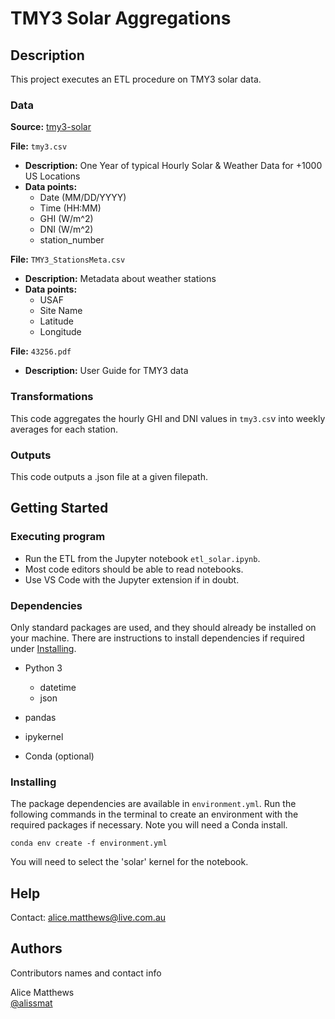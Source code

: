# TMY3 Solar Aggregations

## Description

This project executes an ETL procedure on TMY3 solar data.

### Data
__Source:__ [tmy3-solar](https://www.kaggle.com/datasets/us-doe/tmy3-solar/code)

__File:__ `tmy3.csv`  
* __Description:__ One Year of typical Hourly Solar & Weather Data for +1000 US Locations
* __Data points:__ 
    * Date (MM/DD/YYYY)
    * Time (HH:MM)
    * GHI (W/m^2)
    * DNI (W/m^2)
    * station_number

__File:__ `TMY3_StationsMeta.csv`  
* __Description:__ Metadata about weather stations
* __Data points:__ 
    * USAF
    * Site Name
    * Latitude
    * Longitude

__File:__ `43256.pdf`
* __Description:__ User Guide for TMY3 data


### Transformations
This code aggregates the hourly GHI and DNI values in `tmy3.cs`v into weekly averages for each station.

### Outputs
This code outputs a .json file at a given filepath.

## Getting Started

### Executing program

* Run the ETL from the Jupyter notebook `etl_solar.ipynb`.
* Most code editors should be able to read notebooks.
* Use VS Code with the Jupyter extension if in doubt.

### Dependencies

Only standard packages are used, and they should already be installed on your machine.  There are instructions to install dependencies if required under [Installing](#installing).

* Python 3
    * datetime
    * json

* pandas
* ipykernel

* Conda (optional)

### Installing

The package dependencies are available in `environment.yml`.  Run the following commands in the terminal to create an environment with the required packages if necessary.  Note you will need a Conda install.

```
conda env create -f environment.yml
```

You will need to select the 'solar' kernel for the notebook.

## Help

Contact: alice.matthews@live.com.au

## Authors

Contributors names and contact info

Alice Matthews  
[@alissmat](https://github.com/alissmat)

